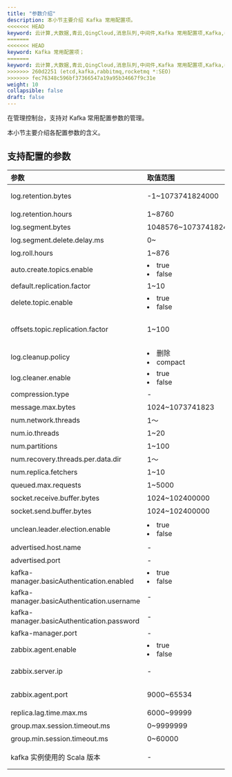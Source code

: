 ```yaml
---
title: "参数介绍"
description: 本小节主要介绍 Kafka 常用配置项。 
<<<<<<< HEAD
keyword: 云计算,大数据,青云,QingCloud,消息队列,中间件,Kafka 常用配置项,Kafka,参数含义
=======
<<<<<<< HEAD
keyword: Kafka 常用配置项；
=======
keyword: 云计算,大数据,青云,QingCloud,消息队列,中间件,Kafka 常用配置项,Kafka,参数含义
>>>>>>> 260d2251 (etcd,kafka,rabbitmq,rocketmq *:SEO)
>>>>>>> fec76348c596bf37366547a19a95b34667f9c31e
weight: 10
collapsible: false
draft: false
---
```


在管理控制台，支持对 Kafka 常用配置参数的管理。

本小节主要介绍各配置参数的含义。


## 支持配置的参数

| <span style="display:inline-block;width:80px">参数</span> | <span style="display:inline-block;width:120px">取值范围</span> | <span style="display:inline-block;width:420px">参数说明</span> |
| :-------------------------------------------------------- | :----------------------------------------------------------- | :----------------------------------------------------------- |
| log.retention.bytes                                       | -1~1073741824000                                             | topic 每个分区的最大文件大小，单位为字节，超过该大小会触发删除策略。 |
| log.retention.hours                                       | 1~8760                                                       | 消息保留时间，单位为小时                                     |
| log.segment.bytes                                         | 1048576~10737418240                                          | 段文件最大值，单位为字节                                     |
| log.segment.delete.delay.ms                               | 0~                                                           | 段文件在索引中清除后保留的时间                               |
| log.roll.hours                                            | 1~876                                                        | 段文件轮滚时间，单位为小时                                   |
| auto.create.topics.enable                                 | <li> true <li> false                                         | 是否允许自动创建 topic                                       |
| default.replication.factor                                | 1~10                                                         | 默认副本因子值                                               |
| delete.topic.enable                                       | <li> true <li> false                                         | 是否允许使用命令行删除 topic                                 |
| offsets.topic.replication.factor                          | 1~100                                                        | 内部 offset topic 的复制因子(设定更高的确保可用性)。 如果复制因子大于集群节点数，内部创建主题自动创建将会失败,直到集群大小符合这个复制因子的要求 |
| log.cleanup.policy                                        | <li> 删除  <li> compact                                      | 日志清理策略，delete 为直接删除，compact 为压缩              |
| log.cleaner.enable                                        | <li> true <li> false                                         | 用于是否开启日志压缩                                         |
| compression.type                                          | -                                                            | 用于主题的压缩策略                                           |
| message.max.bytes                                         | 1024~1073741823                                              | 消息体的最大大小，单位是字节                                 |
| num.network.threads                                       | 1～                                                          | broker 处理网络请求的线程数                                  |
| num.io.threads                                            | 1~20                                                         | broker 处理磁盘 IO 的线程数                                  |
| num.partitions                                            | 1~100                                                        | topic 默认分区数                                             |
| num.recovery.threads.per.data.dir                         | 1～                                                          | 启动时数据恢复和关闭时刷盘的线程数                           |
| num.replica.fetchers                                      | 1~10                                                         | 复制消息线程数                                               |
| queued.max.requests                                       | 1~5000                                                       | 等待IO线程处理的请求队列最大数                               |
| socket.receive.buffer.bytes                               | 1024~102400000                                               | 接收缓冲区大小。                                             |
| socket.send.buffer.bytes                                  | 1024~102400000                                               | 发送缓冲区大小。                                             |
| unclean.leader.election.enable                            | <li> true <li> false                                         | 是否启用不在ISR集合中的副本作为最后的选择，尽管这样做可能导致数据丢失 |
| advertised.host.name                                      | -                                                            | 用于 worker 连接的域名                                       |
| advertised.port                                           | -                                                            | 用于 worker 连接的端口，默认为9092                           |
| kafka-manager.basicAuthentication.enabled                 | <li> true <li> false                                         | kafka-manager 是否开启登录验证                               |
| kafka-manager.basicAuthentication.username                | -                                                            | kafka-manager 登录用户名                                     |
| kafka-manager.basicAuthentication.password                | -                                                            | kafka-manager 登录密码                                       |
| kafka-manager.port                                        | -                                                            | kafka-manager 启用端口，默认为9000                           |
| zabbix.agent.enable                                       | <li> true <li> false                                         | 用于决定是否开启zabbix agent，默认为不开启                   |
| zabbix.server.ip                                          | -                                                            | 若开启 zabbix agent，则需要手动设置为您想要连接的zabbix server 的 IP 地址，默认为127.0.0.1 |
| zabbix.agent.port                                         | 9000~65534                                                   | 用于连接的端口号，若主机存在防火墙，则需要开启该端口，默认为10050 |
| replica.lag.time.max.ms                                   | 6000~99999                                                   | leader会将follower从isr中删除的时间间隔                      |
| group.max.session.timeout.ms                              | 0~9999999                                                    | 已注册消费者最长会话超时时长                                 |
| group.min.session.timeout.ms                              | 0~60000                                                      | 已注册消费者最短会话超时时长                                 |
| kafka 实例使用的 Scala 版本                               | -                                                            | kafka 实例使用的 Scala 版本, 默认为 2.11，推荐使用 2.12。该参数不支持通过界面进行修改。 |

